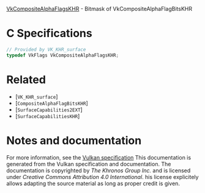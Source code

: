[VkCompositeAlphaFlagsKHR](https://www.khronos.org/registry/vulkan/specs/1.3-extensions/man/html/VkCompositeAlphaFlagsKHR.html) - Bitmask of VkCompositeAlphaFlagBitsKHR

# C Specifications
```c
// Provided by VK_KHR_surface
typedef VkFlags VkCompositeAlphaFlagsKHR;
```

# Related
- [`VK_KHR_surface`]
- [`CompositeAlphaFlagBitsKHR`]
- [`SurfaceCapabilities2EXT`]
- [`SurfaceCapabilitiesKHR`]

# Notes and documentation
For more information, see the [Vulkan specification](https://www.khronos.org/registry/vulkan/specs/1.3-extensions/html/vkspec.html)
This documentation is generated from the Vulkan specification and documentation.
The documentation is copyrighted by *The Khronos Group Inc.* and is licensed under *Creative Commons Attribution 4.0 International*.
his license explicitely allows adapting the source material as long as proper credit is given.
        